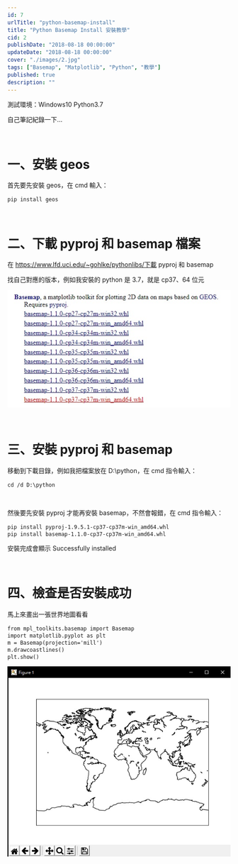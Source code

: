 ```yaml
---
id: 7
urlTitle: "python-basemap-install"
title: "Python Basemap Install 安裝教學"
cid: 2
publishDate: "2018-08-18 00:00:00"
updateDate: "2018-08-18 00:00:00"
cover: "./images/2.jpg"
tags: ["Basemap", "Matplotlib", "Python", "教學"]
published: true
description: ""
---
```


測試環境：Windows10 Python3.7

自己筆記紀錄一下…

<br/>

# 一、安裝 geos

首先要先安裝 geos，在 cmd 輸入：

```python{numberLines: true}
pip install geos
```

<br/>

# 二、下載 pyproj 和 basemap 檔案

在 https://www.lfd.uci.edu/~gohlke/pythonlibs/下載 pyproj 和 basemap

找自己對應的版本，例如我安裝的 python 是 3.7，就是 cp37、64 位元

![下載](./images/1.jpg)

<br/>

# 三、安裝 pyproj 和 basemap

移動到下載目錄，例如我把檔案放在 D:\python，在 cmd 指令輸入：

```python{numberLines: true}
cd /d D:\python
```

<br/>

然後要先安裝 pyproj 才能再安裝 basemap，不然會報錯，在 cmd 指令輸入：

```python{numberLines: true}
pip install pyproj-1.9.5.1-cp37-cp37m-win_amd64.whl
pip install basemap-1.1.0-cp37-cp37m-win_amd64.whl
```

安裝完成會顯示 Successfully installed

<br/>

# 四、檢查是否安裝成功

馬上來畫出一張世界地圖看看

```python{numberLines: true}
from mpl_toolkits.basemap import Basemap
import matplotlib.pyplot as plt
m = Basemap(projection='mill')
m.drawcoastlines()
plt.show()
```

![Basemap](./images/2.jpg)
